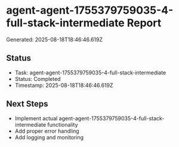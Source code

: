 # agent-agent-1755379759035-4-full-stack-intermediate Report

Generated: 2025-08-18T18:46:46.619Z

## Status
- Task: agent-agent-1755379759035-4-full-stack-intermediate
- Status: Completed
- Timestamp: 2025-08-18T18:46:46.619Z

## Next Steps
- Implement actual agent-agent-1755379759035-4-full-stack-intermediate functionality
- Add proper error handling
- Add logging and monitoring
